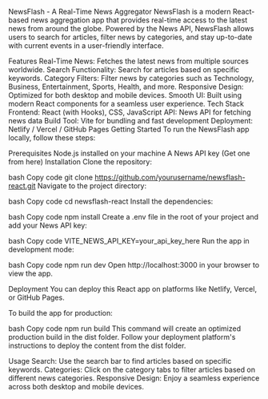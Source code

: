 NewsFlash - A Real-Time News Aggregator
NewsFlash is a modern React-based news aggregation app that provides real-time access to the latest news from around the globe. Powered by the News API, NewsFlash allows users to search for articles, filter news by categories, and stay up-to-date with current events in a user-friendly interface.

Features
Real-Time News: Fetches the latest news from multiple sources worldwide.
Search Functionality: Search for articles based on specific keywords.
Category Filters: Filter news by categories such as Technology, Business, Entertainment, Sports, Health, and more.
Responsive Design: Optimized for both desktop and mobile devices.
Smooth UI: Built using modern React components for a seamless user experience.
Tech Stack
Frontend: React (with Hooks), CSS, JavaScript
API: News API for fetching news data
Build Tool: Vite for bundling and fast development
Deployment: Netlify / Vercel / GitHub Pages
Getting Started
To run the NewsFlash app locally, follow these steps:

Prerequisites
Node.js installed on your machine
A News API key (Get one from here)
Installation
Clone the repository:

bash
Copy code
git clone https://github.com/yourusername/newsflash-react.git
Navigate to the project directory:

bash
Copy code
cd newsflash-react
Install the dependencies:

bash
Copy code
npm install
Create a .env file in the root of your project and add your News API key:

bash
Copy code
VITE_NEWS_API_KEY=your_api_key_here
Run the app in development mode:

bash
Copy code
npm run dev
Open http://localhost:3000 in your browser to view the app.

Deployment
You can deploy this React app on platforms like Netlify, Vercel, or GitHub Pages.

To build the app for production:

bash
Copy code
npm run build
This command will create an optimized production build in the dist folder. Follow your deployment platform's instructions to deploy the content from the dist folder.

Usage
Search: Use the search bar to find articles based on specific keywords.
Categories: Click on the category tabs to filter articles based on different news categories.
Responsive Design: Enjoy a seamless experience across both desktop and mobile devices.
